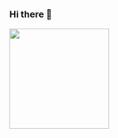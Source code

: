### Hi there 👋

<img height="180em" src="[https://github-readme-stats.vercel.app/api?username=Shiva9801&show_icons=true&hide_border=true&&count_private=true&include_all_commits=true]
  (https://github-readme-stats.vercel.app/api?username=Shiva9801&show_icons=true&hide_border=true&&count_private=true&include_all_commits=true)" />
